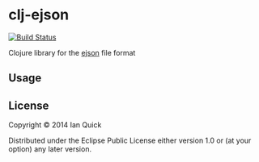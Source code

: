 # clj-ejson
[![Build Status](https://travis-ci.org/ibawt/clj-ejson.svg?branch=master)](https://travis-ci.org/ibawt/clj-ejson)

Clojure library for the [ejson](https://github.com/Shopify/ejson) file format

## Usage

## License

Copyright © 2014 Ian Quick

Distributed under the Eclipse Public License either version 1.0 or (at
your option) any later version.

